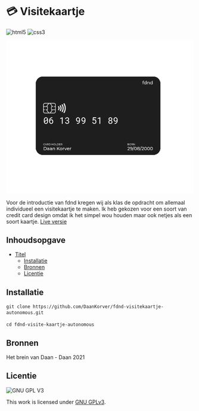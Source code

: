 # 💳 Visitekaartje

![html5](https://img.shields.io/badge/HTML5-E34F26?style=for-the-badge&logo=html5&logoColor=white)
![css3](https://img.shields.io/badge/CSS3-1572B6?style=for-the-badge&logo=css3&logoColor=white)

![visitekaartje](assets/card.png)

<!-- Voeg een link toe naar Github Pages 🌐-->
Voor de introductie van fdnd kregen wij als klas de opdracht om allemaal individueel een visitekaartje te maken. Ik heb gekozen voor een soort van credit card design omdat ik het simpel wou houden maar ook netjes als een soort kaartje. 
[Live versie](http://www.daan.student.fdnd.nl)
<!-- Voeg een mooie poster visual toe 📸 -->

## Inhoudsopgave

- [Titel](#titel)
  * [Installatie](#installatie)
  * [Bronnen](#bronnen)
  * [Licentie](#licentie)

## Installatie
```
git clone https://github.com/DaanKorver/fdnd-visitekaartje-autonomous.git

cd fdnd-visite-kaartje-autonomous
```
## Bronnen
Het brein van Daan - Daan 2021

## Licentie

![GNU GPL V3](https://www.gnu.org/graphics/gplv3-127x51.png)

This work is licensed under [GNU GPLv3](./LICENSE).
